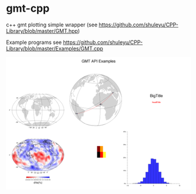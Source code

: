 # gmt-cpp
c++ gmt plotting simple wrapper (see https://github.com/shuleyu/CPP-Library/blob/master/GMT.hpp)

Example programs see https://github.com/shuleyu/CPP-Library/blob/master/Examples/GMT.cpp

![alt text](https://github.com/shuleyu/gmt-cpp/blob/master/Examples.png)
